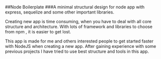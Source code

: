 ##Node Boilerplate
###A minimal structural design for node app with express, sequelize and some other important libraries.

Creating new app is time consuming, when you have to deal with all core structure and architecture. With lots of 
framework and libraries to choose from npm , it is easier to get lost.

This app is made for me and others interested people to get started faster with NodeJS when creating a new app. After
gaining experience with some previous projects I have tried to use best structure and tools in this app.

